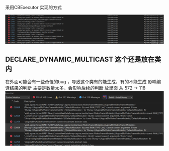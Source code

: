 采用CBExecutor 实现的方式

![](../_images/clipboard_2025-04-18_16-50.bmp)



## DECLARE_DYNAMIC_MULTICAST 这个还是放在类内
在外面可能会有一些奇怪的bug ，导致这个类有的能生成，有的不能生成
影响编译结果的判断
主要是数量太多，会影响后续的判断
放里面
从 572 -> 118
![](../_images/clipboard_2025-04-24_15-21.bmp)